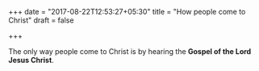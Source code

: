 +++
date = "2017-08-22T12:53:27+05:30"
title = "How people come to Christ"
draft = false

+++

The only way people come to Christ is by hearing the **Gospel of the Lord Jesus Christ**.
